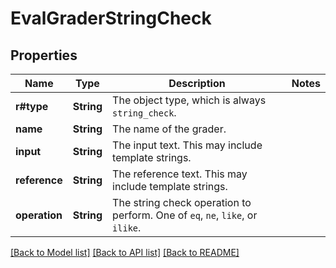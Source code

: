# EvalGraderStringCheck

## Properties

Name | Type | Description | Notes
------------ | ------------- | ------------- | -------------
**r#type** | **String** | The object type, which is always `string_check`. | 
**name** | **String** | The name of the grader. | 
**input** | **String** | The input text. This may include template strings. | 
**reference** | **String** | The reference text. This may include template strings. | 
**operation** | **String** | The string check operation to perform. One of `eq`, `ne`, `like`, or `ilike`. | 

[[Back to Model list]](../README.md#documentation-for-models) [[Back to API list]](../README.md#documentation-for-api-endpoints) [[Back to README]](../README.md)


